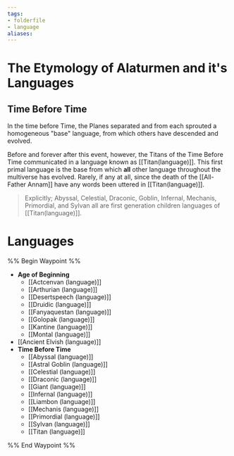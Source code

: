 ```yaml
---
tags: 
- folderfile
- language
aliases:
---
```

# The Etymology of Alaturmen and it's Languages
## Time Before Time
In the time before Time, the Planes separated and from each sprouted a homogeneous "base" language, from which others have descended and evolved. 

Before and forever after this event, however, the Titans of the Time Before Time communicated in a language known as [[Titan(language)]]. This first primal language is the base from which **all** other language throughout the multiverse has evolved. Rarely, if any at all, since the death of the [[All-Father Annam]] have any words been uttered in [[Titan(language)]]. 

> Explicitly; Abyssal, Celestial, Draconic, Goblin, Infernal, Mechanis, Primordial, and Sylvan all are first generation children languages of [[Titan(language)]].


# Languages
%% Begin Waypoint %%
- **Age of Beginning**
	- [[Actcenvan (language)]]
	- [[Arthurian (language)]]
	- [[Desertspeech (language)]]
	- [[Druidic (language)]]
	- [[Fanyaquestan (language)]]
	- [[Golopak (language)]]
	- [[Kantine (language)]]
	- [[Montal (language)]]
- [[Ancient Elvish (language)]]
- **Time Before Time**
	- [[Abyssal (language)]]
	- [[Astral Goblin (language)]]
	- [[Celestial (language)]]
	- [[Draconic (language)]]
	- [[Giant (language)]]
	- [[Infernal (language)]]
	- [[Liambon (language)]]
	- [[Mechanis (language)]]
	- [[Primordial (language)]]
	- [[Sylvan (language)]]
	- [[Titan (language)]]

%% End Waypoint %%
